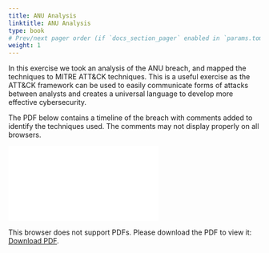 ```yaml
---
title: ANU Analysis
linktitle: ANU Analysis
type: book
# Prev/next pager order (if `docs_section_pager` enabled in `params.toml`)
weight: 1
---
```


In this exercise we took an analysis of the ANU breach, and mapped the techniques to MITRE ATT&CK techniques. This is a useful exercise as the ATT&CK framework can be used to easily communicate forms of attacks between analysts and creates a universal language to develop more effective cybersecurity.

The PDF below contains a timeline of the breach with comments added to identify the techniques used. The comments may not display properly on all browsers.

<object data="/assets/ANU/ANU_Breach_Report.pdf" type="application/pdf" width="100%" height="1000px">
    <embed src="/assets/ANU/ANU_Breach_Report.pdf">
        <p>This browser does not support PDFs. Please download the PDF to view it: <a href="/assets/ANU/ANU_Breach_Report.pdf">Download PDF</a>.</p>
    </embed>
</object>
